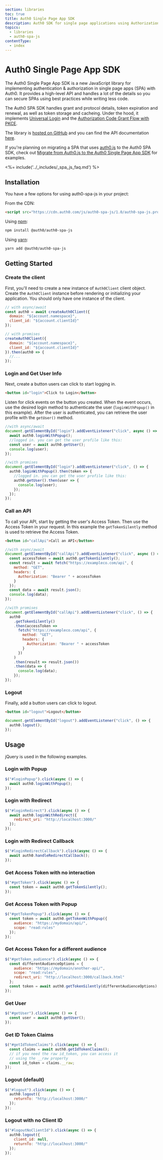 ```yaml
---
section: libraries
toc: true
title: Auth0 Single Page App SDK
description: Auth0 SDK for single page applications using Authorization Code Grant Flow with PKCE.
topics:
  - libraries
  - auth0-spa-js
contentType:
  - index
---
```


<!-- markdownlint-disable MD041 -->

# Auth0 Single Page App SDK

The Auth0 Single Page App SDK is a new JavaScript library for implementing authentication & authorization in single page apps (SPA) with Auth0. It provides a high-level API and handles a lot of the details so you can secure SPAs using best practices while writing less code.

The Auth0 SPA SDK handles grant and protocol details, token expiration and renewal, as well as token storage and cacheing. Under the hood, it implements [Universal Login](/universal-login) and the [Authorization Code Grant Flow with PKCE](/api-auth/tutorials/authorization-code-grant-pkce).

The library is [hosted on GitHub](https://github.com/auth0/auth0-spa-js) and you can find the API documentation [here](https://auth0.github.io/auth0-spa-js/).

If you're planning on migrating a SPA that uses [auth0.js](/libraries/auth0js) to the Auth0 SPA SDK, check out [Migrate from Auth0.js to the Auth0 Single Page App SDK](/libraries/auth0-spa-js/migrate-from-auth0js) for examples.

<%= include('../\_includes/\_spa_js_faq.md') %>

## Installation

You have a few options for using auth0-spa-js in your project:

From the CDN:

```html
<script src="https://cdn.auth0.com/js/auth0-spa-js/1.0/auth0-spa-js.production.js"></script>
```

Using [npm](https://npmjs.org):

```sh
npm install @auth0/auth0-spa-js
```

Using [yarn](https://yarnpkg.com):

```sh
yarn add @auth0/auth0-spa-js
```

## Getting Started

### Create the client

First, you'll need to create a new instance of `Auth0Client` client object. Create the `Auth0Client` instance before rendering or initializing your application. You should only have one instance of the client.

```js
// with async/await
const auth0 = await createAuth0Client({
  domain: "${account.namespace}",
  client_id: "${account.clientId}"
});

// with promises
createAuth0Client({
  domain: "${account.namespace}",
  client_id: "${account.clientId}"
}).then(auth0 => {
  //...
});
```

### Login and Get User Info

Next, create a button users can click to start logging in.

```html
<button id="login">Click to Login</button>
```

Listen for click events on the button you created. When the event occurs, use the desired login method to authenticate the user (`loginWithPopup()` in this example). After the user is authenticated, you can retrieve the user profile with the `getUser()` method.

```js
//with async/await
document.getElementById("login").addEventListener("click", async () => {
  await auth0.loginWithPopup();
  //logged in. you can get the user profile like this:
  const user = await auth0.getUser();
  console.log(user);
});

//with promises
document.getElementById("login").addEventListener("click", () => {
  auth0.loginWithPopup().then(token => {
    //logged in. you can get the user profile like this:
    auth0.getUser().then(user => {
      console.log(user);
    });
  });
});
```

### Call an API

To call your API, start by getting the user's Access Token. Then use the Access Token in your request. In this example the `getTokenSilently` method is used to retrieve the Access Token.

```html
<button id="callApi">Call an API</button>
```

```js
//with async/await
document.getElementById("callApi").addEventListener("click", async () => {
  const accessToken = await auth0.getTokenSilently();
  const result = await fetch("https://exampleco.com/api", {
    method: "GET",
    headers: {
      Authorization: "Bearer " + accessToken
    }
  });
  const data = await result.json();
  console.log(data);
});

//with promises
document.getElementById("callApi").addEventListener("click", () => {
  auth0
    .getTokenSilently()
    .then(accessToken =>
      fetch("https://exampleco.com/api", {
        method: "GET",
        headers: {
          Authorization: "Bearer " + accessToken
        }
      })
    )
    .then(result => result.json())
    .then(data => {
      console.log(data);
    });
});
```

### Logout

Finally, add a button users can click to logout.

```html
<button id="logout">Logout</button>
```

```js
document.getElementById("logout").addEventListener("click", () => {
  auth0.logout();
});
```

## Usage

jQuery is used in the following examples.

### Login with Popup

```js
$("#loginPopup").click(async () => {
  await auth0.loginWithPopup();
});
```

### Login with Redirect

```js
$("#loginRedirect").click(async () => {
  await auth0.loginWithRedirect({
    redirect_uri: "http://localhost:3000/"
  });
});
```

### Login with Redirect Callback

```js
$("#loginRedirectCallback").click(async () => {
  await auth0.handleRedirectCallback();
});
```

### Get Access Token with no interaction

```js
$("#getToken").click(async () => {
  const token = await auth0.getTokenSilently();
});
```

### Get Access Token with Popup

```js
$("#getTokenPopup").click(async () => {
  const token = await auth0.getTokenWithPopup({
    audience: "https://mydomain/api/",
    scope: "read:rules"
  });
});
```

### Get Access Token for a different audience

```js
$("#getToken_audience").click(async () => {
  const differentAudienceOptions = {
    audience: "https://mydomain/another-api/",
    scope: "read:rules",
    redirect_uri: "http://localhost:3000/callback.html"
  };
  const token = await auth0.getTokenSilently(differentAudienceOptions);
});
```

### Get User

```js
$("#getUser").click(async () => {
  const user = await auth0.getUser();
});
```

### Get ID Token Claims

```js
$("#getIdTokenClaims").click(async () => {
  const claims = await auth0.getIdTokenClaims();
  // if you need the raw id_token, you can access it
  // using the __raw property
  const id_token = claims.__raw;
});
```

### Logout (default)

```js
$("#logout").click(async () => {
  auth0.logout({
    returnTo: "http://localhost:3000/"
  });
});
```

### Logout with no Client ID

```js
$("#logoutNoClientId").click(async () => {
  auth0.logout({
    client_id: null,
    returnTo: "http://localhost:3000/"
  });
});
```
